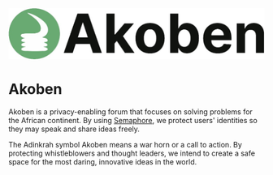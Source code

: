 ![Akoben](image.png)

# Akoben
Akoben is a privacy-enabling forum that focuses on solving problems for the African continent. By using [Semaphore](https://semaphore.pse.dev/), we protect users' identities so they may speak and share ideas freely. 

The Adinkrah symbol Akoben means a war horn or a call to action. By protecting whistleblowers and thought leaders, we intend to create a safe space for the most daring, innovative ideas in the world.